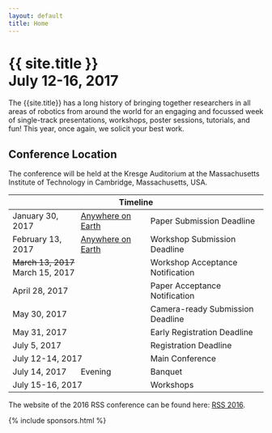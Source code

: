```yaml
---
layout: default
title: Home
---
```

<h1 class="page-title">{{ site.title }}<br>
July 12-16, 2017</h1>


<p>The {{site.title}} has a long history of bringing together researchers in all areas of robotics
from around the world for an engaging and focussed week of single-track presentations, workshops, poster
sessions, tutorials, and fun! This year, once again, we solicit your best work.
</p>

<!---
<p class="message">
  Follow the latest {{ site.title }} news <a href="{{site.baseurl}}/blog/">here</a>.
</p>
-->

## Conference Location
<p>The conference will be held at the Kresge Auditorium at the Massachusetts Institute of Technology in Cambridge, Massachusetts, USA.</p>

<table class="table">
    <thead>
      <tr>
        <th colspan="3">Timeline</th>
      </tr>
    </thead>
    <tbody>
      <tr class="grayout">
        <td>January 30, 2017</td>
        <td><a href="http://time.is/Anywhere_on_Earth" class="grayout">Anywhere on Earth</a></td>
        <td>Paper Submission Deadline</td>
      </tr>
      <tr class="grayout">
        <td>February 13, 2017</td>
        <td><a href="http://time.is/Anywhere_on_Earth" class="grayout">Anywhere on Earth</a></td>
        <td>Workshop Submission Deadline</td>
      </tr>
      <tr class="grayout">
      <td colspan="2"><s>March 13, 2017</s><br>March 15, 2017</td>
        <td>Workshop Acceptance Notification</td>
      </tr>
      <tr class="grayout">
        <td colspan="2">April 28, 2017</td>
        <td>Paper Acceptance Notification</td>
      </tr>
      <tr class="grayout">
        <td colspan="2">May 30, 2017</td>
        <td>Camera-ready Submission Deadline</td>
      </tr>
      <tr class="grayout">
        <td colspan="2">May 31, 2017</td>
        <td>Early Registration Deadline</td>
      </tr>
      <tr>
        <td colspan="2">July 5, 2017</td>
        <td>Registration Deadline</td>
      </tr>
      <tr>
        <td colspan="2">July 12-14, 2017</td>
        <td>Main Conference</td>
      </tr>
      <tr>
        <td>July 14, 2017</td>
        <td>Evening</td>
        <td>Banquet</td>
      </tr>
      <tr>
        <td colspan="2">July 15-16, 2017</td>
        <td>Workshops</td>
      </tr>
    </tbody>
  </table>

  The website of the 2016 RSS conference can be found here: <a href="http://rss2016.engin.umich.edu/">RSS 2016</a>.

{% include sponsors.html %}
